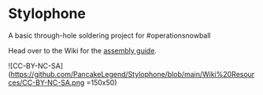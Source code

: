 # Stylophone
A basic through-hole soldering project for #operationsnowball

Head over to the Wiki for the [assembly guide](https://github.com/PancakeLegend/Stylophone/wiki/Assembly-Guide).

![CC-BY-NC-SA](https://github.com/PancakeLegend/Stylophone/blob/main/Wiki%20Resources/CC-BY-NC-SA.png =150x50)
